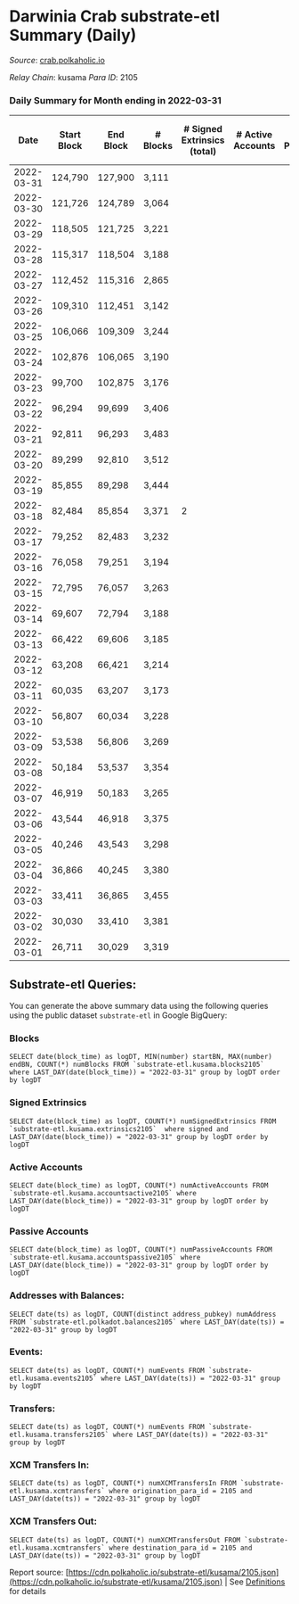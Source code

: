 # Darwinia Crab substrate-etl Summary (Daily)

_Source_: [crab.polkaholic.io](https://crab.polkaholic.io)

*Relay Chain*: kusama
*Para ID*: 2105



### Daily Summary for Month ending in 2022-03-31


| Date | Start Block | End Block | # Blocks | # Signed Extrinsics (total) | # Active Accounts | # Passive | # New | # Addresses with Balances | # Events | # Transfers | # XCM Transfers In | # XCM Transfers Out | Issues | 
| ---- | ----------- | --------- | -------- | --------------------------- | ----------------- | --------- | ----- | ------------------------- | -------- | ----------- | ------------------ | ------------------- | ------ |
| 2022-03-31 | 124,790 | 127,900 | 3,111 |  |  |  |  | 8 | 6,224 |   |   |   |  |
| 2022-03-30 | 121,726 | 124,789 | 3,064 |  |  |  |  | 8 | 6,130 |   |   |   |  |
| 2022-03-29 | 118,505 | 121,725 | 3,221 |  |  |  |  | 8 | 6,444 |   |   |   |  |
| 2022-03-28 | 115,317 | 118,504 | 3,188 |  |  |  |  | 8 | 6,377 |   |   |   |  |
| 2022-03-27 | 112,452 | 115,316 | 2,865 |  |  |  |  | 8 | 5,732 |   |   |   |  |
| 2022-03-26 | 109,310 | 112,451 | 3,142 |  |  |  |  | 8 | 6,286 |   |   |   |  |
| 2022-03-25 | 106,066 | 109,309 | 3,244 |  |  |  |  | 8 | 6,490 |   |   |   |  |
| 2022-03-24 | 102,876 | 106,065 | 3,190 |  |  |  |  | 8 | 6,381 |   |   |   |  |
| 2022-03-23 | 99,700 | 102,875 | 3,176 |  |  |  |  | 8 | 6,354 |   |   |   |  |
| 2022-03-22 | 96,294 | 99,699 | 3,406 |  |  |  |  | 8 | 6,814 |   |   |   |  |
| 2022-03-21 | 92,811 | 96,293 | 3,483 |  |  |  |  | 8 | 6,968 |   |   |   |  |
| 2022-03-20 | 89,299 | 92,810 | 3,512 |  |  |  |  | 8 | 7,026 |   |   |   |  |
| 2022-03-19 | 85,855 | 89,298 | 3,444 |  |  |  |  | 8 | 6,890 |   |   |   |  |
| 2022-03-18 | 82,484 | 85,854 | 3,371 | 2 |  |  |  | 8 | 6,757 |   |   |   |  |
| 2022-03-17 | 79,252 | 82,483 | 3,232 |  |  |  |  | 8 | 6,465 |   |   |   |  |
| 2022-03-16 | 76,058 | 79,251 | 3,194 |  |  |  |  | 8 | 6,390 |   |   |   |  |
| 2022-03-15 | 72,795 | 76,057 | 3,263 |  |  |  |  | 8 | 6,528 |   |   |   |  |
| 2022-03-14 | 69,607 | 72,794 | 3,188 |  |  |  |  | 8 | 6,378 |   |   |   |  |
| 2022-03-13 | 66,422 | 69,606 | 3,185 |  |  |  |  | 8 | 6,372 |   |   |   |  |
| 2022-03-12 | 63,208 | 66,421 | 3,214 |  |  |  |  | 8 | 6,429 |   |   |   |  |
| 2022-03-11 | 60,035 | 63,207 | 3,173 |  |  |  |  | 8 | 6,348 |   |   |   |  |
| 2022-03-10 | 56,807 | 60,034 | 3,228 |  |  |  |  | 8 | 6,458 |   |   |   |  |
| 2022-03-09 | 53,538 | 56,806 | 3,269 |  |  |  |  | 8 | 6,540 |   |   |   |  |
| 2022-03-08 | 50,184 | 53,537 | 3,354 |  |  |  |  | 8 | 6,710 |   |   |   |  |
| 2022-03-07 | 46,919 | 50,183 | 3,265 |  |  |  |  | 8 | 6,531 |   |   |   |  |
| 2022-03-06 | 43,544 | 46,918 | 3,375 |  |  |  |  | 8 | 6,752 |   |   |   |  |
| 2022-03-05 | 40,246 | 43,543 | 3,298 |  |  |  |  | 8 | 6,598 |   |   |   |  |
| 2022-03-04 | 36,866 | 40,245 | 3,380 |  |  |  |  | 8 | 6,762 |   |   |   |  |
| 2022-03-03 | 33,411 | 36,865 | 3,455 |  |  |  |  | 8 | 6,912 |   |   |   |  |
| 2022-03-02 | 30,030 | 33,410 | 3,381 |  |  |  |  | 8 | 6,764 |   |   |   |  |
| 2022-03-01 | 26,711 | 30,029 | 3,319 |  |  |  |  | 8 | 6,640 |   |   |   |  |

## Substrate-etl Queries:
You can generate the above summary data using the following queries using the public dataset `substrate-etl` in Google BigQuery:


### Blocks
```
SELECT date(block_time) as logDT, MIN(number) startBN, MAX(number) endBN, COUNT(*) numBlocks FROM `substrate-etl.kusama.blocks2105`  where LAST_DAY(date(block_time)) = "2022-03-31" group by logDT order by logDT
```


### Signed Extrinsics
```
SELECT date(block_time) as logDT, COUNT(*) numSignedExtrinsics FROM `substrate-etl.kusama.extrinsics2105`  where signed and LAST_DAY(date(block_time)) = "2022-03-31" group by logDT order by logDT
```


### Active Accounts
```
SELECT date(block_time) as logDT, COUNT(*) numActiveAccounts FROM `substrate-etl.kusama.accountsactive2105` where LAST_DAY(date(block_time)) = "2022-03-31" group by logDT order by logDT
```


### Passive Accounts
```
SELECT date(block_time) as logDT, COUNT(*) numPassiveAccounts FROM `substrate-etl.kusama.accountspassive2105` where LAST_DAY(date(block_time)) = "2022-03-31" group by logDT order by logDT
```


### Addresses with Balances:
```
SELECT date(ts) as logDT, COUNT(distinct address_pubkey) numAddress FROM `substrate-etl.polkadot.balances2105` where LAST_DAY(date(ts)) = "2022-03-31" group by logDT
```


### Events:
```
SELECT date(ts) as logDT, COUNT(*) numEvents FROM `substrate-etl.kusama.events2105` where LAST_DAY(date(ts)) = "2022-03-31" group by logDT
```


### Transfers:
```
SELECT date(ts) as logDT, COUNT(*) numEvents FROM `substrate-etl.kusama.transfers2105` where LAST_DAY(date(ts)) = "2022-03-31" group by logDT
```


### XCM Transfers In:
```
SELECT date(ts) as logDT, COUNT(*) numXCMTransfersIn FROM `substrate-etl.kusama.xcmtransfers` where origination_para_id = 2105 and LAST_DAY(date(ts)) = "2022-03-31" group by logDT
```


### XCM Transfers Out:
```
SELECT date(ts) as logDT, COUNT(*) numXCMTransfersOut FROM `substrate-etl.kusama.xcmtransfers` where destination_para_id = 2105 and LAST_DAY(date(ts)) = "2022-03-31" group by logDT
```



Report source: [https://cdn.polkaholic.io/substrate-etl/kusama/2105.json](https://cdn.polkaholic.io/substrate-etl/kusama/2105.json) | See [Definitions](/DEFINITIONS.md) for details
